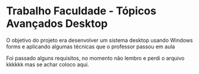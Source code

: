 # Trabalho Faculdade - Tópicos Avançados Desktop

O objetivo do projeto era desenvolver um sistema desktop usando Windows forms e aplicando algumas técnicas que o professor passou em aula


Foi passado alguns requisitos, no momento não lembro e perdi o arquivo kkkkkk mas se achar coloco aqui.
